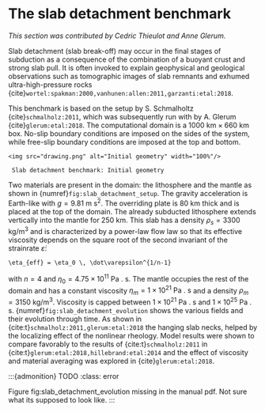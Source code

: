 # The slab detachment benchmark

*This section was contributed by Cedric Thieulot and Anne Glerum.*

Slab detachment (slab break-off) may occur in the final stages of subduction
as a consequence of the combination of a buoyant crust and strong slab pull.
It is often invoked to explain geophysical and geological observations such as
tomographic images of slab remnants and exhumed ultra-high-pressure rocks
{cite}`wortel:spakman:2000,vanhunen:allen:2011,garzanti:etal:2018`.

This benchmark is based on the setup by S. Schmalholtz {cite}`schmalholz:2011`,
which was subsequently run with by A. Glerum {cite}`glerum:etal:2018`. The
computational domain is a $1000 \text{ km}\times 660 \text{ km}$ box. No-slip
boundary conditions are imposed on the sides of the system, while free-slip
boundary conditions are imposed at the top and bottom.

```{figure-md} fig:slab_detachment_setup
<img src="drawing.png" alt="Initial geometry" width="100%"/>

 Slab detachment benchmark: Initial geometry
```

Two materials are present in the domain: the lithosphere and the mantle as
shown in {numref}`fig:slab_detachment_setup`. The gravity acceleration is Earth-like with
$g=9.81 \text{ m}\text{ s}^2$. The overriding plate is $80\text{ km}$ thick and is
placed at the top of the domain. The already subducted lithosphere extends
vertically into the mantle for $250 \text{ km}$. This slab has a density
$\rho_s=3300\text{ kg/m}^3$ and is characterized by a power-law flow law so
that its effective viscosity depends on the square root of the second
invariant of the strainrate $\dot\varepsilon$:
```{math}
\eta_{eff} = \eta_0 \, \dot\varepsilon^{1/n-1}
```
with $n=4$ and
$\eta_0=4.75\times 10^{11}\text{ Pa . s}$. The mantle occupies the rest of the domain and
has a constant viscosity $\eta_m=1\times 10^{21}\text{ Pa . s}$ and a density
$\rho_m=3150\text{ kg/m}^3$. Viscosity is capped between $1\times10^{21}\text{ Pa . s}$
and $1\times 10^{25} \text{ Pa . s}$. {numref}`fig:slab_detachment_evolution`
shows the various fields and their evolution through time. As shown in
{cite:t}`schmalholz:2011,glerum:etal:2018` the hanging slab necks, helped by the
localizing effect of the nonlinear rheology. Model results were shown to
compare favorably to the results of {cite:t}`schmalholz:2011` in
{cite:t}`glerum:etal:2018,hillebrand:etal:2014` and the effect of viscosity and material averaging was
explored in {cite}`glerum:etal:2018`.

:::{admonition} TODO
:class: error

Figure fig:slab_detachment_evolution missing in the manual pdf. Not sure what its supposed to look like.
:::
